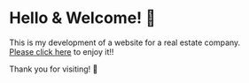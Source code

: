 # Hello & Welcome! 👋
This is my development of a website for a real estate company.  
[Please click here][site] to enjoy it!!

Thank you for visiting! 🐥

[site]: https://web-bienes-raices-exequielsanoner.netlify.app/


